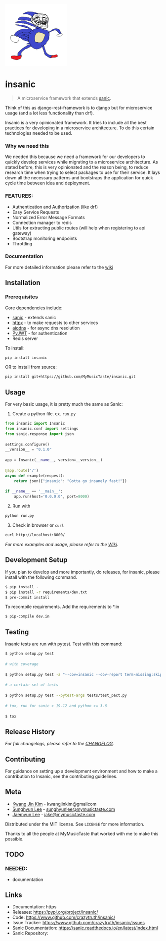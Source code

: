 <img src="https://github.com/crazytruth/insanic/blob/master/artwork/insanic.png" width="200">

# insanic

> A microservice framework that extends [sanic](sanic).

Think of this as django-rest-framework is to django but for microservice usage (and a lot less functionality than drf).

Insanic is a very opinionated framework.  It tries to include all the best practices for
developing in a microservice architecture.  To do this certain technologies needed to be used.

### Why we need this

We needed this because we need a framework for our developers to quickly develop services
while migrating to a microservice architecture.
As stated before, this is very opinionated and the reason being, to reduce research time when
trying to select packages to use for their service.  It lays down all the necessary patterns and
bootstraps the application for quick cycle time between idea and deployment.

### FEATURES:

- Authentication and Authorization (like drf)
- Easy Service Requests
- Normalized Error Message Formats
- Connection manager to redis
- Utils for extracting public routes (will help when registering to api gateway)
- Bootstrap monitoring endpoints
- Throttling

### Documentation

For more detailed information please refer to the [wiki][wiki]

## Installation

### Prerequisites

Core dependencies include:

- [sanic][sanic] - extends sanic
- [httpx][httpx] - to make requests to other services
- [aiodns][aiodns] - for async dns resolution
- [PyJWT][pyjwt] - for authentication
- Redis server

To install:

``` sh
pip install insanic
```

OR to install from source:

``` bash
pip install git+https://github.com/MyMusicTaste/insanic.git
```

## Usage

For very basic usage, it is pretty much the same as Sanic:

1. Create a python file. ex. `run.py`

``` py
from insanic import Insanic
from insanic.conf import settings
from sanic.response import json

settings.configure()
__version__ = "0.1.0"

app = Insanic(__name__, version=__version__)

@app.route('/')
async def example(request):
    return json({"insanic": "Gotta go insanely fast!"})

if __name__ == '__main__':
    app.run(host='0.0.0.0', port=8000)

```

2. Run with
``` sh
python run.py
```

3. Check in browser or `curl`
``` sh
curl http://localhost:8000/
```


_For more examples and usage, please refer to the [Wiki][wiki]._

## Development Setup

If you plan to develop and more importantly, do releases, for insanic, please install with the following command.

```sh
$ pip install .
$ pip install -r requirements/dev.txt
$ pre-commit install
```

To recompile requirements. Add the requirements to *.in
```sh
$ pip-compile dev.in
```


## Testing

Insanic tests are run with pytest.
Test with this command:

```sh
$ python setup.py test

# with coverage

$ python setup.py test -a "--cov=insanic --cov-report term-missing:skip-covered"

# a certain set of tests

$ python setup.py test --pytest-args tests/test_pact.py

# tox, run for sanic > 19.12 and python >= 3.6

$ tox

```

## Release History

_For full changelogs, please refer to the [CHANGELOG][changelog]._

## Contributing

For guidance on setting up a development environment and how to make a contribution to Insanic,
see the contributing guidelines.

## Meta

- [Kwang Jin Kim](https://github.com/crazytruth) - kwangjinkim@gmailcom
- [Sunghyun Lee](https://github.com/sunghyun-lee) - sunghyunlee@mymusictaste.com
- [Jaemyun Lee](https://github.com/jaemyunlee) - jake@mymusictaste.com

Distributed under the MIT license. See ``LICENSE`` for more information.

Thanks to all the people at MyMusicTaste that worked with me to make this possible.

## TODO

### NEEDED:

- documentation

## Links

- Documentation: https
- Releases: https://pypi.org/project/insanic/
- Code: https://www.github.com/crazytruth/insanic/
- Issue Tracker: https://www.github.com/crazytruth/insanic/issues
- Sanic Documentation: https://sanic.readthedocs.io/en/latest/index.html
- Sanic Repository:


<!-- Markdown link & img dfn's -->
[wiki]: https://github.com/MyMusicTaste/insanic/wiki
[sanic]: https://github.com/channelcat/sanic
[changelog]: https://github.com/MyMusicTaste/insanic/blob/master/CHANGELOG.md
[httpx]: https://www.python-httpx.org/
[aiodns]: https://github.com/saghul/aiodns
[pyjwt]: https://github.com/jpadilla/pyjwt

